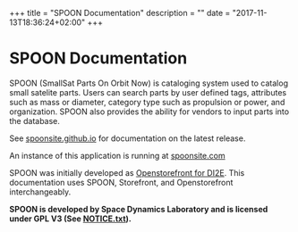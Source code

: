 +++
title = "SPOON Documentation"
description = ""
date = "2017-11-13T18:36:24+02:00"
+++

# SPOON Documentation

SPOON (SmallSat Parts On Orbit Now) is cataloging system used to catalog small satelite parts. Users can search parts by user defined tags, attributes such as mass or diameter, category type such as propulsion or power, and organization. SPOON also provides the ability for vendors to input parts into the database.

See [spoonsite.github.io](https://spoonsite.github.io) for documentation on the latest release.

An instance of this application is running at [spoonsite.com](https://spoonsite.com/openstorefront/login/index.html)

SPOON was initially developed as [Openstorefront for DI2E](https://github.com/di2e/openstorefront). This documentation uses SPOON, Storefront, and Openstorefront interchangeably.

**SPOON is developed by Space Dynamics Laboratory and is licensed under GPL V3 (See [NOTICE.txt](https://github.com/spoonsite/SPOON/blob/master/NOTICE.txt)).**